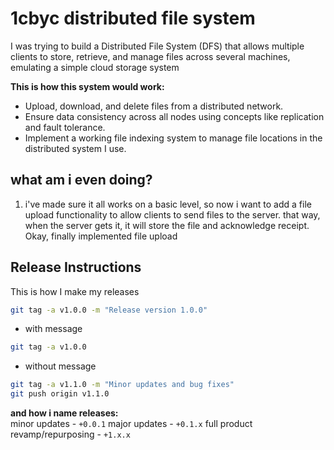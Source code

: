 # 1cbyc distributed file system

I was trying to build a Distributed File System (DFS) that allows multiple clients to store, retrieve, and manage files across several machines, emulating a simple cloud storage system

**This is how this system would work:**
* Upload, download, and delete files from a distributed network.
* Ensure data consistency across all nodes using concepts like replication and fault tolerance.
* Implement a working file indexing system to manage file locations in the distributed system I use.


## what am i even doing?

1. i've made sure it all works on a basic level, so now i want to add a file upload functionality to allow clients to send files to the server. that way, when the server gets it, it will store the file and acknowledge receipt. Okay, finally implemented file upload 



## Release Instructions

This is how I make my releases

```bash
git tag -a v1.0.0 -m "Release version 1.0.0"
```
- with message

```bash
git tag -a v1.0.0
```
- without message

```bash
git tag -a v1.1.0 -m "Minor updates and bug fixes"
git push origin v1.1.0
```
**and how i name releases:**<br>
minor updates - `+0.0.1`
major updates - `+0.1.x`
full product revamp/repurposing - `+1.x.x`